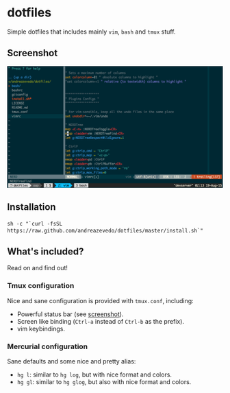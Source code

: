 dotfiles
========

Simple dotfiles that includes mainly `vim`, `bash` and `tmux` stuff.

## Screenshot

![vim screenshot](https://raw.githubusercontent.com/andreazevedo/dotfiles/screenshots/vim01.png)

## Installation

```shell
sh -c "`curl -fsSL https://raw.github.com/andreazevedo/dotfiles/master/install.sh`"
```

## What's included?

Read on and find out!

### Tmux configuration

Nice and sane configuration is provided with `tmux.conf`, including:
 - Powerful status bar (see [screenshot](#screenshot)).
 - Screen like binding (`Ctrl-a` instead of `Ctrl-b` as the prefix).
 - vim keybindings.

### Mercurial configuration

Sane defaults and some nice and pretty alias:
 - `hg l`: similar to `hg log`, but with nice format and colors.
 - `hg gl`: similar to `hg glog`, but also with nice format and colors.
